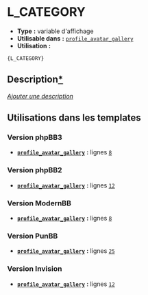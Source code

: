 # L_CATEGORY
* __Type__ __:__ variable d'affichage
* __Utilisable dans__ __:__ [`profile_avatar_gallery`](../tpl/profile_avatar_gallery.md#readme)
* __Utilisation__ __:__

```smarty
{L_CATEGORY}
```

## Description[*](https://fa-tvars.appspot.com/var/L_CATEGORY)
[*Ajouter une description*](https://fa-tvars.appspot.com/var/L_CATEGORY)

## Utilisations dans les templates

### Version phpBB3
* __[`profile_avatar_gallery`](../tpl/profile_avatar_gallery.md#readme)__ __:__ lignes [`8`](../src/prosilver/profile_avatar_gallery.tpl#L8)

### Version phpBB2
* __[`profile_avatar_gallery`](../tpl/profile_avatar_gallery.md#readme)__ __:__ lignes [`12`](../src/subsilver/profile_avatar_gallery.tpl#L12)

### Version ModernBB
* __[`profile_avatar_gallery`](../tpl/profile_avatar_gallery.md#readme)__ __:__ lignes [`8`](../src/modernbb/profile_avatar_gallery.tpl#L8)

### Version PunBB
* __[`profile_avatar_gallery`](../tpl/profile_avatar_gallery.md#readme)__ __:__ lignes [`25`](../src/punbb/profile_avatar_gallery.tpl#L25)

### Version Invision
* __[`profile_avatar_gallery`](../tpl/profile_avatar_gallery.md#readme)__ __:__ lignes [`12`](../src/invision/profile_avatar_gallery.tpl#L12)

